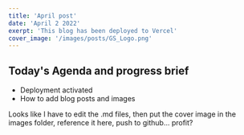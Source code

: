 ```yaml
---
title: 'April post'
date: 'April 2 2022'
exerpt: 'This blog has been deployed to Vercel'
cover_image: '/images/posts/GS_Logo.png'
---
```

## Today's Agenda and progress brief

* Deployment activated
* How to add blog posts and images

Looks like I have to edit the .md files, then put the cover image in the images folder, reference it here, push to github... profit?